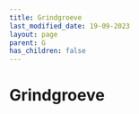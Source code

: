 ```yaml
---
title: Grindgroeve
last_modified_date: 19-09-2023
layout: page
parent: G
has_children: false
---
```


Grindgroeve
===========

